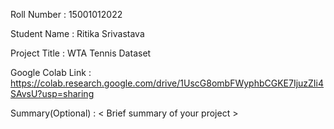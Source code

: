 Roll Number       :    15001012022

Student Name      :   Ritika Srivastava

Project Title     :   WTA Tennis Dataset

Google Colab Link :   https://colab.research.google.com/drive/1UscG8ombFWyphbCGKE7IjuzZIi4SAvsU?usp=sharing

Summary(Optional) :   < Brief summary of your project >
